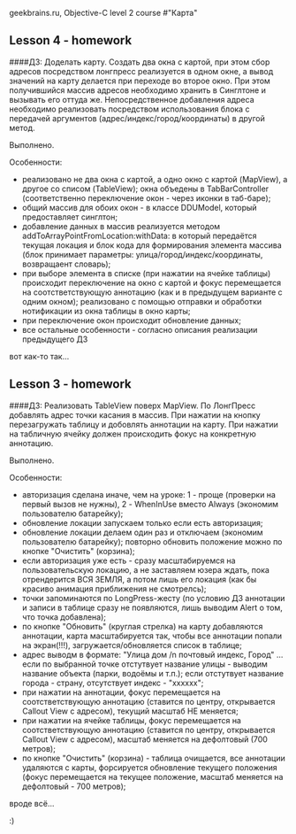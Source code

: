 geekbrains.ru, Objective-C level 2 course
#"Карта"

## Lesson 4 - homework
####ДЗ:
Доделать карту. Создать два окна с картой, при этом сбор адресов посредством лонгпресс реализуется в одном окне, а вывод значений на карту делается при переходе во второе окно. При этом получившийся массив адресов необходимо хранить в Синглтоне и вызывать его оттуда же. Непосредственное добавления адреса необходимо реализовать посредством использования блока с передачей аргументов (адрес/индекс/город/координаты) в другой метод.

Выполнено.

Особенности:
- реализовано не два окна с картой, а одно окно с картой (MapView), а другое со списом (TableView); окна объедены в TabBarController (соответственно переключение окон - через иконки в таб-баре);
- общий массив для обоих окон - в классе DDUModel, который предоставляет синглтон;
- добавление данных в массив реализуется методом addToArrayPointFromLocation:withData: в который передаётся текущая локация и блок кода для формирования элемента массива (блок принимает параметры: улица/город/индекс/координаты, возвращаент словарь);
- при выборе элемента в списке (при нажатии на ячейке таблицы) происходит переключение на окно с картой и фокус перемещается на соотстветствующую аннотацию (как и в предыдущем варианте с одним окном); реализовано с помощью отправки и обработки нотификации из окна таблицы в окно карты;
- при переключение окон происходит обновление данных;
- все остальные особенности - согласно описания реализации предыдущего ДЗ

вот как-то так...


## Lesson 3 - homework
####ДЗ:
Реализовать TableView поверх MapView. По ЛонгПресс добавлять адрес точки касания в массив. При нажатии на кнопку перезагружать таблицу и добовлять аннотации на карту. При нажатии на табличную ячейку должен происходить фокус на конкретную аннотацию.

Выполнено.

Особенности:
- авторизация сделана иначе, чем на уроке: 1 - проще (проверки на первый вызов не нужны), 2 - WhenInUse вместо Always (экономим пользователю батарейку);
- обновление локации запускаем только если есть авторизация;
- обновление локации делаем один раз и отключаем (экономим пользователю батарейку); повторно обновить положение можно по кнопке "Очистить" (корзина);
- если авторизация уже есть - сразу масштабируемся на пользовательскую локацию, а не заставляем юзера ждать, пока отрендерится ВСЯ ЗЕМЛЯ, а потом лишь его локация (как бы красиво анимация приближения не смотрелсь);
- точки запоминаются по LongPress-жесту (по условию ДЗ аннотации и записи в таблице сразу не появляются, лишь выводим Alert о том, что точка добавлена);
- по кнопке "Обновить" (круглая стрелка) на карту добавляются аннотации, карта масштабируется так, чтобы все аннотации попали на экран(!!!), загружается/обновляется список в таблице;
- адрес выводм в формате: "Улица дом /n почтовый индекс, Город" ... если по выбранной точке отстутвует название улицы - выводим название объекта (парки, водоёмы и т.п.); если отстутвует название города - страну, отсутствует индекс - "xxxxxx";
- при нажатии на аннотации, фокус перемещается на соотстветствующую аннотацию (ставится по центру, открывается Callout View с адресом), текущий масштаб НЕ меняется;
- при нажатии на ячейке таблицы, фокус перемещается на соотстветствующую аннотацию (ставится по центру, открывается Callout View с адресом), масштаб меняется на дефолтовый (700 метров);
- по кнопке "Очистить" (корзина) - таблица очищается, все аннотации удаляются с карты, форсируется обновление текущего положения (фокус перемещается на текущее положение, масштаб меняется на дефолтовый - 700 метров);

вроде всё...

:)
